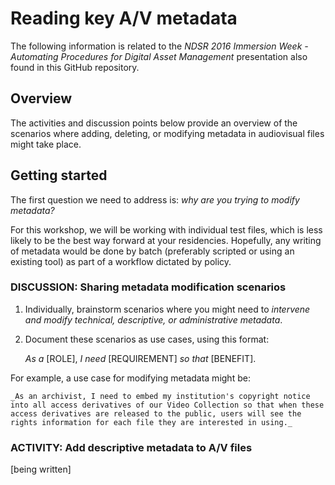 # Reading key A/V metadata

The following information is related to the _NDSR 2016 Immersion Week - Automating Procedures for Digital Asset Management_ presentation also found in this GitHub repository. 

## Overview

The activities and discussion points below provide an overview of the scenarios where adding, deleting, or modifying metadata in audiovisual files might take place. 

## Getting started

The first question we need to address is: *why are you trying to modify metadata?*

For this workshop, we will be working with individual test files, which is less likely to be the best way forward at your residencies. Hopefully, any writing of metadata would be done by batch (preferably scripted or using an existing tool) as part of a workflow dictated by policy.

### DISCUSSION: Sharing metadata modification scenarios

1. Individually, brainstorm scenarios where you might need to *intervene and modify technical, descriptive, or administrative metadata*.

2. Document these scenarios as use cases, using this format:

    _As a_ [ROLE], _I need_ [REQUIREMENT] _so that_ [BENEFIT].

For example, a use case for modifying metadata might be:

    _As an archivist, I need to embed my institution's copyright notice into all access derivatives of our Video Collection so that when these access derivatives are released to the public, users will see the rights information for each file they are interested in using._


### ACTIVITY: Add descriptive metadata to A/V files

[being written]

